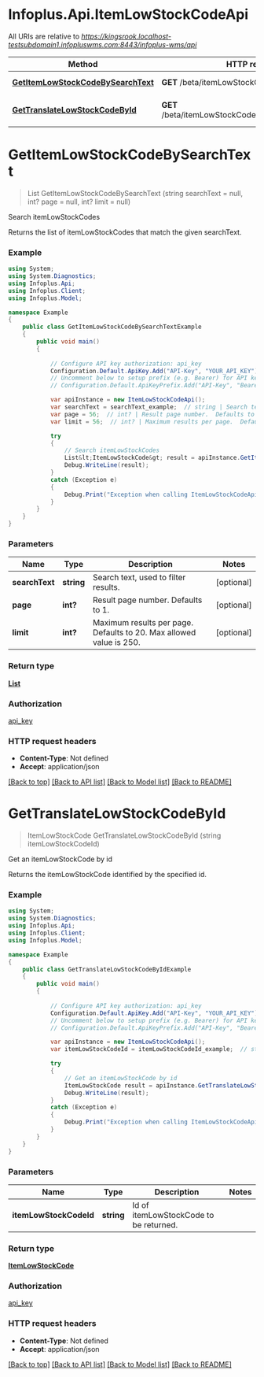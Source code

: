 # Infoplus.Api.ItemLowStockCodeApi

All URIs are relative to *https://kingsrook.localhost-testsubdomain1.infopluswms.com:8443/infoplus-wms/api*

Method | HTTP request | Description
------------- | ------------- | -------------
[**GetItemLowStockCodeBySearchText**](ItemLowStockCodeApi.md#getitemlowstockcodebysearchtext) | **GET** /beta/itemLowStockCode/search | Search itemLowStockCodes
[**GetTranslateLowStockCodeById**](ItemLowStockCodeApi.md#gettranslatelowstockcodebyid) | **GET** /beta/itemLowStockCode/{itemLowStockCodeId} | Get an itemLowStockCode by id


<a name="getitemlowstockcodebysearchtext"></a>
# **GetItemLowStockCodeBySearchText**
> List<ItemLowStockCode> GetItemLowStockCodeBySearchText (string searchText = null, int? page = null, int? limit = null)

Search itemLowStockCodes

Returns the list of itemLowStockCodes that match the given searchText.

### Example
```csharp
using System;
using System.Diagnostics;
using Infoplus.Api;
using Infoplus.Client;
using Infoplus.Model;

namespace Example
{
    public class GetItemLowStockCodeBySearchTextExample
    {
        public void main()
        {
            
            // Configure API key authorization: api_key
            Configuration.Default.ApiKey.Add("API-Key", "YOUR_API_KEY");
            // Uncomment below to setup prefix (e.g. Bearer) for API key, if needed
            // Configuration.Default.ApiKeyPrefix.Add("API-Key", "Bearer");

            var apiInstance = new ItemLowStockCodeApi();
            var searchText = searchText_example;  // string | Search text, used to filter results. (optional) 
            var page = 56;  // int? | Result page number.  Defaults to 1. (optional) 
            var limit = 56;  // int? | Maximum results per page.  Defaults to 20.  Max allowed value is 250. (optional) 

            try
            {
                // Search itemLowStockCodes
                List&lt;ItemLowStockCode&gt; result = apiInstance.GetItemLowStockCodeBySearchText(searchText, page, limit);
                Debug.WriteLine(result);
            }
            catch (Exception e)
            {
                Debug.Print("Exception when calling ItemLowStockCodeApi.GetItemLowStockCodeBySearchText: " + e.Message );
            }
        }
    }
}
```

### Parameters

Name | Type | Description  | Notes
------------- | ------------- | ------------- | -------------
 **searchText** | **string**| Search text, used to filter results. | [optional] 
 **page** | **int?**| Result page number.  Defaults to 1. | [optional] 
 **limit** | **int?**| Maximum results per page.  Defaults to 20.  Max allowed value is 250. | [optional] 

### Return type

[**List<ItemLowStockCode>**](ItemLowStockCode.md)

### Authorization

[api_key](../README.md#api_key)

### HTTP request headers

 - **Content-Type**: Not defined
 - **Accept**: application/json

[[Back to top]](#) [[Back to API list]](../README.md#documentation-for-api-endpoints) [[Back to Model list]](../README.md#documentation-for-models) [[Back to README]](../README.md)

<a name="gettranslatelowstockcodebyid"></a>
# **GetTranslateLowStockCodeById**
> ItemLowStockCode GetTranslateLowStockCodeById (string itemLowStockCodeId)

Get an itemLowStockCode by id

Returns the itemLowStockCode identified by the specified id.

### Example
```csharp
using System;
using System.Diagnostics;
using Infoplus.Api;
using Infoplus.Client;
using Infoplus.Model;

namespace Example
{
    public class GetTranslateLowStockCodeByIdExample
    {
        public void main()
        {
            
            // Configure API key authorization: api_key
            Configuration.Default.ApiKey.Add("API-Key", "YOUR_API_KEY");
            // Uncomment below to setup prefix (e.g. Bearer) for API key, if needed
            // Configuration.Default.ApiKeyPrefix.Add("API-Key", "Bearer");

            var apiInstance = new ItemLowStockCodeApi();
            var itemLowStockCodeId = itemLowStockCodeId_example;  // string | Id of itemLowStockCode to be returned.

            try
            {
                // Get an itemLowStockCode by id
                ItemLowStockCode result = apiInstance.GetTranslateLowStockCodeById(itemLowStockCodeId);
                Debug.WriteLine(result);
            }
            catch (Exception e)
            {
                Debug.Print("Exception when calling ItemLowStockCodeApi.GetTranslateLowStockCodeById: " + e.Message );
            }
        }
    }
}
```

### Parameters

Name | Type | Description  | Notes
------------- | ------------- | ------------- | -------------
 **itemLowStockCodeId** | **string**| Id of itemLowStockCode to be returned. | 

### Return type

[**ItemLowStockCode**](ItemLowStockCode.md)

### Authorization

[api_key](../README.md#api_key)

### HTTP request headers

 - **Content-Type**: Not defined
 - **Accept**: application/json

[[Back to top]](#) [[Back to API list]](../README.md#documentation-for-api-endpoints) [[Back to Model list]](../README.md#documentation-for-models) [[Back to README]](../README.md)

